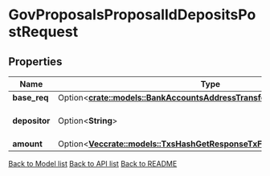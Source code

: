 # GovProposalsProposalIdDepositsPostRequest

## Properties

Name | Type | Description | Notes
------------ | ------------- | ------------- | -------------
**base_req** | Option<[**crate::models::BankAccountsAddressTransfersPostRequestBaseReq**](_bank_accounts__address__transfers_post_request_base_req.md)> |  | [optional]
**depositor** | Option<**String**> | bech32 encoded address | [optional]
**amount** | Option<[**Vec<crate::models::TxsHashGetResponseTxFeeAmountInner>**](_txs__hash__get_response_tx_fee_amount_inner.md)> |  | [optional]

[Back to Model list](../README.md#documentation-for-models) [Back to API list](../README.md#documentation-for-api-endpoints) [Back to README](../README.md)


